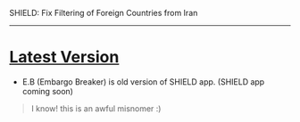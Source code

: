 SHIELD: Fix Filtering of Foreign Countries from Iran 

---

# [Latest Version](https://1drv.ms/u/s!AsHE808G_RHesnJ_75tv6HVjwvjg?e=CRuEBf) 


+ E.B (Embargo Breaker) is old version of SHIELD app. (SHIELD app coming soon)

> I know! this is an awful misnomer :)